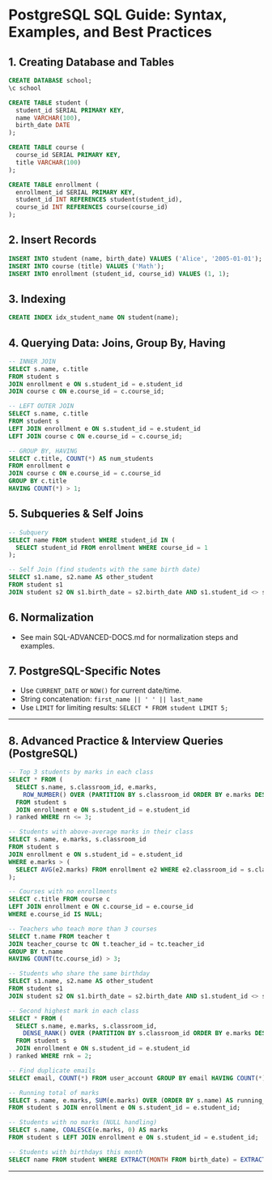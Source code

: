 # PostgreSQL SQL Guide: Syntax, Examples, and Best Practices

## 1. Creating Database and Tables

```sql
CREATE DATABASE school;
\c school

CREATE TABLE student (
  student_id SERIAL PRIMARY KEY,
  name VARCHAR(100),
  birth_date DATE
);

CREATE TABLE course (
  course_id SERIAL PRIMARY KEY,
  title VARCHAR(100)
);

CREATE TABLE enrollment (
  enrollment_id SERIAL PRIMARY KEY,
  student_id INT REFERENCES student(student_id),
  course_id INT REFERENCES course(course_id)
);
```

## 2. Insert Records

```sql
INSERT INTO student (name, birth_date) VALUES ('Alice', '2005-01-01');
INSERT INTO course (title) VALUES ('Math');
INSERT INTO enrollment (student_id, course_id) VALUES (1, 1);
```

## 3. Indexing

```sql
CREATE INDEX idx_student_name ON student(name);
```

## 4. Querying Data: Joins, Group By, Having

```sql
-- INNER JOIN
SELECT s.name, c.title
FROM student s
JOIN enrollment e ON s.student_id = e.student_id
JOIN course c ON e.course_id = c.course_id;

-- LEFT OUTER JOIN
SELECT s.name, c.title
FROM student s
LEFT JOIN enrollment e ON s.student_id = e.student_id
LEFT JOIN course c ON e.course_id = c.course_id;

-- GROUP BY, HAVING
SELECT c.title, COUNT(*) AS num_students
FROM enrollment e
JOIN course c ON e.course_id = c.course_id
GROUP BY c.title
HAVING COUNT(*) > 1;
```

## 5. Subqueries & Self Joins

```sql
-- Subquery
SELECT name FROM student WHERE student_id IN (
  SELECT student_id FROM enrollment WHERE course_id = 1
);

-- Self Join (find students with the same birth date)
SELECT s1.name, s2.name AS other_student
FROM student s1
JOIN student s2 ON s1.birth_date = s2.birth_date AND s1.student_id <> s2.student_id;
```

## 6. Normalization

- See main SQL-ADVANCED-DOCS.md for normalization steps and examples.

## 7. PostgreSQL-Specific Notes

- Use `CURRENT_DATE` or `NOW()` for current date/time.
- String concatenation: `first_name || ' ' || last_name`
- Use `LIMIT` for limiting results: `SELECT * FROM student LIMIT 5;`

---

## 8. Advanced Practice & Interview Queries (PostgreSQL)

```sql
-- Top 3 students by marks in each class
SELECT * FROM (
  SELECT s.name, s.classroom_id, e.marks,
    ROW_NUMBER() OVER (PARTITION BY s.classroom_id ORDER BY e.marks DESC) AS rn
  FROM student s
  JOIN enrollment e ON s.student_id = e.student_id
) ranked WHERE rn <= 3;

-- Students with above-average marks in their class
SELECT s.name, e.marks, s.classroom_id
FROM student s
JOIN enrollment e ON s.student_id = e.student_id
WHERE e.marks > (
  SELECT AVG(e2.marks) FROM enrollment e2 WHERE e2.classroom_id = s.classroom_id
);

-- Courses with no enrollments
SELECT c.title FROM course c
LEFT JOIN enrollment e ON c.course_id = e.course_id
WHERE e.course_id IS NULL;

-- Teachers who teach more than 3 courses
SELECT t.name FROM teacher t
JOIN teacher_course tc ON t.teacher_id = tc.teacher_id
GROUP BY t.name
HAVING COUNT(tc.course_id) > 3;

-- Students who share the same birthday
SELECT s1.name, s2.name AS other_student
FROM student s1
JOIN student s2 ON s1.birth_date = s2.birth_date AND s1.student_id <> s2.student_id;

-- Second highest mark in each class
SELECT * FROM (
  SELECT s.name, e.marks, s.classroom_id,
    DENSE_RANK() OVER (PARTITION BY s.classroom_id ORDER BY e.marks DESC) AS rnk
  FROM student s
  JOIN enrollment e ON s.student_id = e.student_id
) ranked WHERE rnk = 2;

-- Find duplicate emails
SELECT email, COUNT(*) FROM user_account GROUP BY email HAVING COUNT(*) > 1;

-- Running total of marks
SELECT s.name, e.marks, SUM(e.marks) OVER (ORDER BY s.name) AS running_total
FROM student s JOIN enrollment e ON s.student_id = e.student_id;

-- Students with no marks (NULL handling)
SELECT s.name, COALESCE(e.marks, 0) AS marks
FROM student s LEFT JOIN enrollment e ON s.student_id = e.student_id;

-- Students with birthdays this month
SELECT name FROM student WHERE EXTRACT(MONTH FROM birth_date) = EXTRACT(MONTH FROM CURRENT_DATE);
```

---
